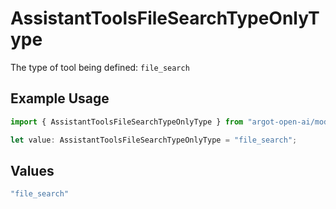 # AssistantToolsFileSearchTypeOnlyType

The type of tool being defined: `file_search`

## Example Usage

```typescript
import { AssistantToolsFileSearchTypeOnlyType } from "argot-open-ai/models/components";

let value: AssistantToolsFileSearchTypeOnlyType = "file_search";
```

## Values

```typescript
"file_search"
```